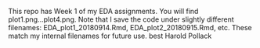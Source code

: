 This repo has Week 1 of my EDA assignments. You will find plot1.png...plot4.png. Note that I save the code under slightly different filenames: EDA_plot1_20180914.Rmd, EDA_plot2_20180915.Rmd, etc. These match my internal filenames for future use.
best
Harold Pollack
